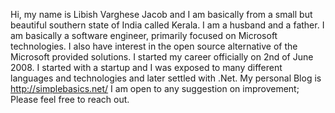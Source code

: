 Hi, my name is Libish Varghese Jacob and I am basically from a small but beautiful southern state of India called Kerala. I am a husband and a father. I am basically a software engineer, primarily focused on Microsoft technologies. I also have interest in the open source alternative of the Microsoft provided solutions. I started my career officially on 2nd of June 2008. I started with a startup and I was exposed to many different languages and technologies and later settled with .Net.
My personal Blog is http://simplebasics.net/
I am open to any suggestion on improvement; Please feel free to reach out.

<!--
**libish-jacob/libish-jacob** is a ✨ _special_ ✨ repository because its `README.md` (this file) appears on your GitHub profile.

Here are some ideas to get you started:

- 🔭 I’m currently working on ...
- 🌱 I’m currently learning ...
- 👯 I’m looking to collaborate on ...
- 🤔 I’m looking for help with ...
- 💬 Ask me about ...
- 📫 How to reach me: ...
- 😄 Pronouns: ...
- ⚡ Fun fact: ...
-->
